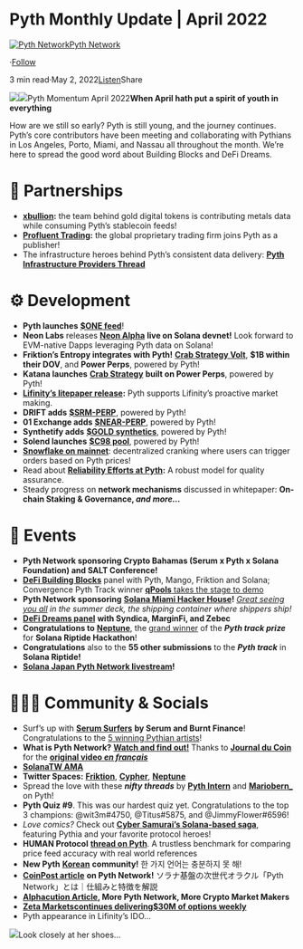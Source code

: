 Pyth Monthly Update | April 2022
================================

[![Pyth Network](https://miro.medium.com/v2/resize:fill:88:88/1*rdK3rHcWpkge6BRQRIwBjA.jpeg)](/?source=post_page-----3244add44fa3--------------------------------)[Pyth Network](/?source=post_page-----3244add44fa3--------------------------------)

·[Follow](https://medium.com/m/signin?actionUrl=https%3A%2F%2Fmedium.com%2F_%2Fsubscribe%2Fuser%2Ff55fccc0ad62&operation=register&redirect=https%3A%2F%2Fpythnetwork.medium.com%2Fpyth-april-update-3244add44fa3&user=Pyth+Network&userId=f55fccc0ad62&source=post_page-f55fccc0ad62----3244add44fa3---------------------post_header-----------)

3 min read·May 2, 2022[Listen](https://medium.com/m/signin?actionUrl=https%3A%2F%2Fmedium.com%2Fplans%3Fdimension%3Dpost_audio_button%26postId%3D3244add44fa3&operation=register&redirect=https%3A%2F%2Fpythnetwork.medium.com%2Fpyth-april-update-3244add44fa3&source=-----3244add44fa3---------------------post_audio_button-----------)Share

![](https://miro.medium.com/v2/resize:fit:1400/1*CZoAEnbc9SsSApuHYOSNPQ.gif)![](https://miro.medium.com/v2/resize:fit:1400/1*GuEz9R_bSkcpeIuDGx8Jsg.jpeg)Pyth Momentum April 2022**When April hath put a spirit of youth in everything**

How are we still so early? Pyth is still young, and the journey continues. Pyth’s core contributors have been meeting and collaborating with Pythians in Los Angeles, Porto, Miami, and Nassau all throughout the month. We’re here to spread the good word about Building Blocks and DeFi Dreams.

🤝 Partnerships
==============

* [**xbullion**](https://twitter.com/PythNetwork/status/1516993038542802945)**:** the team behind gold digital tokens is contributing metals data while consuming Pyth’s stablecoin feeds!
* [**Profluent Trading**](https://twitter.com/PythNetwork/status/1516780353108779014)**:** the global proprietary trading firm joins Pyth as a publisher!
* The infrastructure heroes behind Pyth’s consistent data delivery: [**Pyth Infrastructure Providers Thread**](https://twitter.com/PythNetwork/status/1519688841170407425)

⚙️ Development
==============

* **Pyth launches** [**$ONE feed**](https://twitter.com/PythNetwork/status/1513877950361448453)!
* **Neon Labs** releases [**Neon Alpha**](https://twitter.com/PythNetwork/status/1511384618544607242) **live on Solana devnet!** Look forward to EVM-native Dapps leveraging Pyth data on Solana!
* **Friktion’s Entropy integrates with Pyth!** [**Crab Strategy Volt**](https://twitter.com/friktion_labs/status/1516835223576719376), **$1B within their DOV**, and **Power Perps**, powered by Pyth!
* **Katana launches** [**Crab Strategy**](https://twitter.com/Katana_HQ/status/1513546206160601091) **built on Power Perps**, powered by Pyth!
* [**Lifinity’s litepaper release**](https://twitter.com/PythNetwork/status/1516394998610210823)**:** Pyth supports Lifinity’s proactive market making.
* **DRIFT adds** [**$SRM-PERP**](https://twitter.com/DriftProtocol/status/1514373352969887751), powered by Pyth!
* **01 Exchange adds** [**$NEAR-PERP**](https://twitter.com/01_exchange/status/1511377781631856644), powered by Pyth!
* **Synthetify adds** [**$GOLD synthetics**](https://twitter.com/PythNetwork/status/1511404577568010241), powered by Pyth!
* **Solend launches** [**$C98 pool**](https://twitter.com/solendprotocol/status/1513664453694267392), powered by Pyth!
* [**Snowflake on mainnet**](https://twitter.com/SolanaNews/status/1511614743840276485): decentralized cranking where users can trigger orders based on Pyth prices!
* Read about [**Reliability Efforts at Pyth**](/reliability-efforts-at-pyth-c1effa00191)**:** A robust model for quality assurance.
* Steady progress on **network mechanisms** discussed in whitepaper: **On-chain Staking & Governance, *and more…***

📅 Events
========

* **Pyth Network sponsoring Crypto Bahamas (Serum x Pyth x Solana Foundation) and SALT Conference!**
* [**DeFi Building Blocks**](https://twitter.com/ProjectSerum/status/1519066305705381889) panel with Pyth, Mango, Friktion and Solana; Convergence Pyth Track winner [**qPools** takes the stage to demo](https://twitter.com/ProjectSerum/status/1519807480036954112)
* **Pyth Network sponsoring** [**Solana Miami Hacker House**](https://twitter.com/PythNetwork/status/1511727562304671745)**!** [*Great seeing you all*](https://twitter.com/PythNetwork/status/1513744099114950658) *in the summer deck, the shipping container where shippers ship!*
* [**DeFi Dreams panel**](https://mobile.twitter.com/shadddowfax/status/1512540916866854912) **with Syndica, MarginFi, and Zebec**
* **Congratulations to** [**Neptune**](https://twitter.com/nep_so), the [grand winner](https://twitter.com/PythNetwork/status/1514621993290805260) of the ***Pyth track prize*** for **Solana Riptide Hackathon**!
* **Congratulations** also to the **55 other submissions** to the ***Pyth track*** in **Solana Riptide!**
* [**Solana Japan Pyth Network livestream**](https://twitter.com/SolanaJapan/status/1513663444465352704)**!**

🧑‍🤝‍🧑 Community & Socials
=========================

* Surf’s up with [**Serum Surfers**](https://twitter.com/PythNetwork/status/1515003297681350660) **by Serum and Burnt Finance**! Congratulations to the [5 winning Pythian artists](https://twitter.com/PythNetwork/status/1516069114133032961)!
* **What is Pyth Network?** [**Watch and find out!**](https://youtu.be/UcanujPk5V8) Thanks to [**Journal du Coin**](https://www.youtube.com/c/JournalduCoinFR) for the [**original video *en français***](https://youtu.be/FWlkCUMCzhU)
* [**SolanaTW AMA**](https://twitter.com/solanatw/status/1517135698674868224)
* **Twitter Spaces:** [**Friktion**](https://twitter.com/PythNetwork/status/1517291041371660290), [**Cypher**](https://twitter.com/PythNetwork/status/1514376760086904842), [**Neptune**](https://twitter.com/PythNetwork/status/1519296534680154114)
* Spread the love with these ***nifty threads*** by [**Pyth Intern**](https://twitter.com/PythIntern/status/1513960084430278664) and [**Mariobern\_**](https://twitter.com/Mariobern_/status/1514629020188479494) on Pyth!
* **Pyth Quiz #9**. This was our hardest quiz yet. Congratulations to the top 3 champions: @wit3m#4750, @Titus#5875, and @JimmyFlower#6596!
* *Love comics?* Check out [**Cyber Samurai’s Solana-based saga**](https://twitter.com/CyberSamuraiNFT/status/1514252673943367685), featuring Pythia and your favorite protocol heroes!
* **HUMAN Protocol** [**thread on Pyth**](https://twitter.com/human_protocol/status/1512084217252880400). A trustless benchmark for comparing price feed accuracy with real world references
* **New Pyth** [**Korean**](https://twitter.com/PythNetwork/status/1509873471299506181) **community!** 한 가지 언어는 충분하지 못 해!
* [**CoinPost article**](https://twitter.com/coin_post/status/1512354813131976709?s=21&t=CeCl5fn6hEFc26mp5s2wcA) **on Pyth Network!** ソラナ基盤の次世代オラクル「Pyth Network」とは｜仕組みと特徴を解説
* [**Alphacution Article**](http://alphacution.com/more-pyth-network-more-crypto-market-makers/)**, More Pyth Network, More Crypto Market Makers**
* [**Zeta Markets**](https://twitter.com/ZetaMarkets/status/1519992127660474368)[**continues delivering**](https://twitter.com/ZetaMarkets/status/1517420846368833536)[**$30M of options weekly**](https://twitter.com/ZetaMarkets/status/1514888889298829314)
* Pyth appearance in Lifinity’s IDO…

![](https://miro.medium.com/v2/resize:fit:1000/1*OAReKyZDIkzcP064iO22sQ.png)Look closely at her shoes…